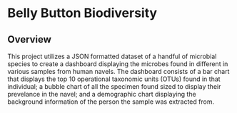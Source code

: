 # Belly Button Biodiversity

## Overview
This project utilizes a JSON formatted dataset of a handful of microbial species to create a dashboard displaying the microbes found in different in various samples from human navels. The dashboard consists of a bar chart that displays the top 10 operational taxonomic units (OTUs) found in that individual; a bubble chart of all the specimen found sized to display their prevelance in the navel; and a demographic chart displaying the background information of the person the sample was extracted from.

## 
